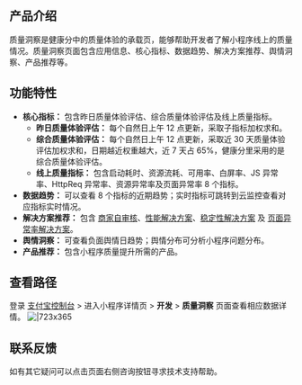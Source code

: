 ## 产品介绍

质量洞察是健康分中的质量体验的承载页，能够帮助开发者了解小程序线上的质量情况。质量洞察页面包含应用信息、核心指标、数据趋势、解决方案推荐、舆情洞察、产品推荐等。

## 功能特性

- **核心指标：** 包含昨日质量体验评估、综合质量体验评估及线上质量指标。
  - **昨日质量体验评估：** 每个自然日上午 12 点更新，采取子指标加权求和。
  - **综合质量体验评估：** 每个自然日上午 12 点更新，采取近 30 天质量体验评估加权求和，日期越近权重越大，近 7 天占 65%，健康分里采用的是综合质量体验评估。
  - **线上质量指标：** 包含启动耗时、资源流耗、可用率、白屏率、JS 异常率、HttpReq 异常率、资源异常率及页面异常率 8 个指标。
- **数据趋势：** 可以查看 8 个指标的近期趋势；实时指标可跳转到云监控查看对应指标实时情况。
- **解决方案推荐：** 包含 [商家自审核](https://opendocs.alipay.com/mini/ide/examine)、[性能解决方案](https://opendocs.alipay.com/mini/introduce/PerformanceSolution)、[稳定性解决方案](https://opendocs.alipay.com/mini/performance/whitescreen) 及 [页面异常率解决方案](https://opendocs.alipay.com/mini/component/access)。
- **舆情洞察：** 可查看负面舆情日趋势；舆情分布可分析小程序问题分布。
- **产品推荐：** 包含小程序质量提升所需的产品。

## 查看路径

登录 [支付宝控制台](https://open.alipay.com/platform/developerIndex.htm;jsessionid=285400482406559DBC1E75E5EC1D32C5) > 进入小程序详情页 > **开发** > **质量洞察** 页面查看相应数据详情。 ![|723x365](https://cdn.nlark.com/yuque/0/2021/png/179989/1640920573829-6f024516-612a-4423-babd-add19a3d4416.png?x-oss-process=image%2Fresize%2Cw_1423)

## 联系反馈

如有其它疑问可以点击页面右侧咨询按钮寻求技术支持帮助。
